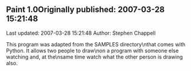 ## Paint 1.0Originally published: 2007-03-28 15:21:48 
Last updated: 2007-03-28 15:21:48 
Author: Stephen Chappell 
 
This program was adapted from the SAMPLES directory\nthat comes with Python. It allows two people to draw\non a program with someone else watching and, at the\nsame time watch what the other person is drawing also.
